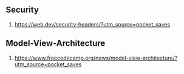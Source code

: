 
## Security

1. https://web.dev/security-headers/?utm_source=pocket_saves


## Model-View-Architecture

1. https://www.freecodecamp.org/news/model-view-architecture/?utm_source=pocket_saves
